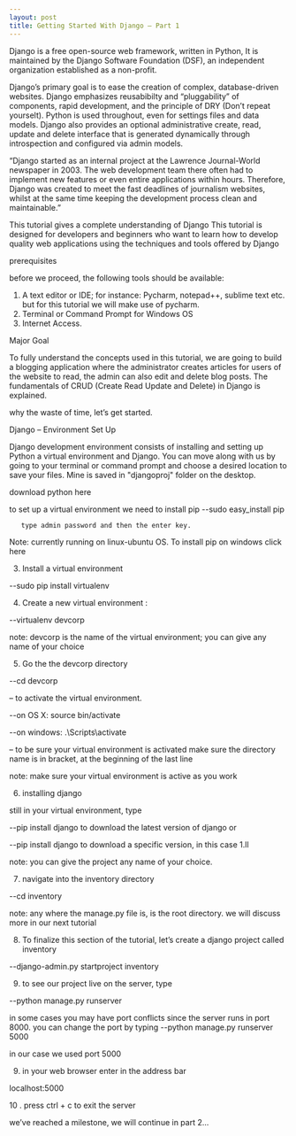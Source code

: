 ```yaml
---
layout: post
title: Getting Started With Django – Part 1
---
```


Django is a free open-source web framework, written in Python, It is maintained by the Django Software Foundation (DSF), an independent organization established as a non-profit.

Django’s primary goal is to ease the creation of complex, database-driven websites. Django emphasizes reusabibilty and “pluggability” of components, rapid development, and the principle of DRY (Don’t repeat yourselt). Python is used throughout, even for settings files and data models. Django also provides an optional administrative create, read, update and delete interface that is generated dynamically through introspection and configured via admin models.

“Django started as an internal project at the Lawrence Journal-World newspaper in 2003. The web development team there often had to implement new features or even entire applications within hours. Therefore, Django was created to meet the fast deadlines of journalism websites, whilst at the same time keeping the development process clean and maintainable.”

This tutorial gives a complete understanding of Django
This tutorial is designed for developers and beginners who want to learn how to develop quality web applications using the techniques and tools offered by Django

prerequisites

before we proceed, the following tools should be available:

1. A text editor or IDE; for instance: Pycharm, notepad++, sublime text etc. but for this tutorial we will make use of pycharm.
2. Terminal or Command Prompt for Windows OS
3. Internet Access.

Major Goal

To fully understand the concepts used in this tutorial, we are going to build a blogging application where the administrator creates articles for users of the website to read, the admin can also edit and delete blog posts. The fundamentals of CRUD (Create Read Update and Delete) in Django is explained. 

why the waste of time, let’s get started.



Django – Environment Set Up

Django development environment consists of installing and setting up Python a virtual environment and Django. You can move along with us by going to your terminal or command prompt and choose a desired location to save your files. Mine is saved in "djangoproj" folder on the desktop.

download python here

to set up a virtual environment we need to install pip
--sudo easy_install pip

       type admin password and then the enter key.

Note: currently running on linux-ubuntu OS. To install pip on windows click here

3. Install a virtual environment

--sudo pip install virtualenv

4. Create a new virtual environment :

--virtualenv devcorp





note: devcorp is the name of the virtual environment; you can give any name of your choice

5.  Go the the devcorp directory

--cd devcorp

– to activate the virtual environment.

--on OS X: source bin/activate

--on windows: .\Scripts\activate

– to be sure your virtual environment is activated make sure the directory name is in bracket, at the beginning of the last line


note: make sure your virtual environment is active as you work

6.  installing django

still in your virtual environment, type

--pip install django to download the latest version of django or

--pip install django to download a specific version, in this case 1.ll

note: you can give the project any name of your choice.

7.  navigate into the inventory directory

--cd inventory

note: any where the manage.py file is, is the root directory. we will discuss more in our next tutorial



8. To finalize this section of the tutorial, let’s create a django project called inventory

--django-admin.py startproject inventory



9. to see our project live on the server, type

--python manage.py runserver

in some cases you may have port conflicts since the server runs in port 8000.
you can change the port by typing
--python manage.py runserver 5000

in our case we used port 5000


9. in your web browser enter in the address bar

  localhost:5000


10 . press ctrl + c to exit the server

we’ve reached a milestone, we will continue in part 2...
